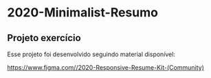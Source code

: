 # 2020-Minimalist-Resumo

<h2>Projeto exercício</h2>
<p>Esse projeto foi desenvolvido seguindo material disponível:</P>
<a href="https://www.figma.com/file/bL6q8NAbS0TJtdZW2Dz5Cv/2020-Responsive-Resume-Kit-(Community)?node-id=19-1&t=cdjB0X2KJvWCXNzu-0" targt="_blank">https://www.figma.com//2020-Responsive-Resume-Kit-(Community)</a>
